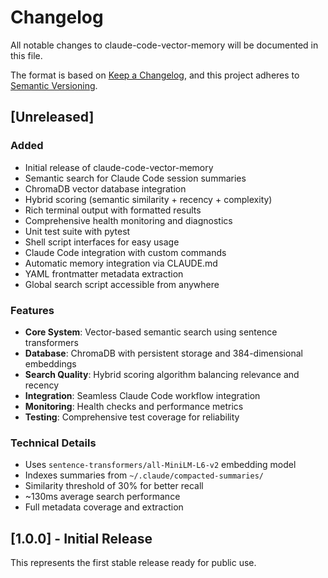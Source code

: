 # Changelog

All notable changes to claude-code-vector-memory will be documented in this file.

The format is based on [Keep a Changelog](https://keepachangelog.com/en/1.0.0/),
and this project adheres to [Semantic Versioning](https://semver.org/spec/v2.0.0.html).

## [Unreleased]

### Added
- Initial release of claude-code-vector-memory
- Semantic search for Claude Code session summaries
- ChromaDB vector database integration
- Hybrid scoring (semantic similarity + recency + complexity)
- Rich terminal output with formatted results
- Comprehensive health monitoring and diagnostics
- Unit test suite with pytest
- Shell script interfaces for easy usage
- Claude Code integration with custom commands
- Automatic memory integration via CLAUDE.md
- YAML frontmatter metadata extraction
- Global search script accessible from anywhere

### Features
- **Core System**: Vector-based semantic search using sentence transformers
- **Database**: ChromaDB with persistent storage and 384-dimensional embeddings
- **Search Quality**: Hybrid scoring algorithm balancing relevance and recency
- **Integration**: Seamless Claude Code workflow integration
- **Monitoring**: Health checks and performance metrics
- **Testing**: Comprehensive test coverage for reliability

### Technical Details
- Uses `sentence-transformers/all-MiniLM-L6-v2` embedding model
- Indexes summaries from `~/.claude/compacted-summaries/`
- Similarity threshold of 30% for better recall
- ~130ms average search performance
- Full metadata coverage and extraction

## [1.0.0] - Initial Release

This represents the first stable release ready for public use.